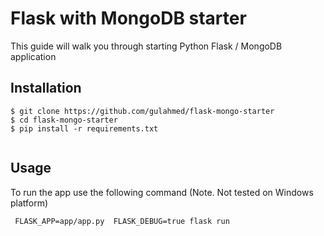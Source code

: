 # Flask with MongoDB starter
This guide will walk you through starting Python Flask / MongoDB application

## Installation 
``` console
$ git clone https://github.com/gulahmed/flask-mongo-starter
$ cd flask-mongo-starter
$ pip install -r requirements.txt


```

## Usage

To run the app use the following command (Note. Not tested on Windows platform)  

``` console
 FLASK_APP=app/app.py  FLASK_DEBUG=true flask run

```
